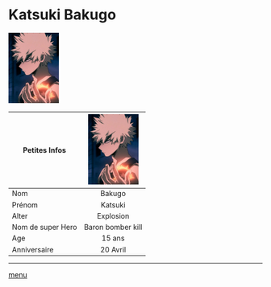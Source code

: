 # Katsuki Bakugo
<img src="https://github.com/laurorus/sitewebcour/blob/main/Bakugo_Infobox.webp" alt="Éditer sur GitLab" width="100px"/>

|Petites Infos    | <img src="https://github.com/laurorus/sitewebcour/blob/main/Bakugo_Infobox.webp" alt="Éditer sur GitLab" width="100px"/>                  |
|-----------------|:-----------------:|
|Nom              | Bakugo            |
|Prénom           | Katsuki           |
|Alter            | Explosion         |
|Nom de super Hero| Baron bomber kill |
|Age              | 15 ans            |
|Anniversaire     | 20 Avril          |

___
[menu](https://github.com/laurorus/sitewebcour/blob/main/README.md)


